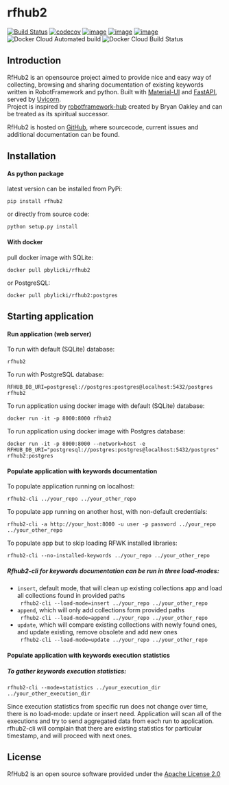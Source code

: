# rfhub2

[![Build Status](https://travis-ci.org/pbylicki/rfhub2.svg?branch=master)](https://travis-ci.org/pbylicki/rfhub2)
[![codecov](https://codecov.io/gh/pbylicki/rfhub2/branch/master/graph/badge.svg)](https://codecov.io/gh/pbylicki/rfhub2)
[![image](https://img.shields.io/pypi/v/rfhub2.svg)](https://pypi.org/project/rfhub2/)
[![image](https://img.shields.io/pypi/pyversions/rfhub2.svg)](https://pypi.org/project/rfhub2/)
[![image](https://img.shields.io/pypi/wheel/rfhub2.svg)](https://pypi.org/project/rfhub2/)
![Docker Cloud Automated build](https://img.shields.io/docker/cloud/automated/pbylicki/rfhub2.svg)
![Docker Cloud Build Status](https://img.shields.io/docker/cloud/build/pbylicki/rfhub2.svg)

## Introduction
RfHub2 is an opensource project aimed to provide nice and easy way of collecting, browsing and sharing documentation 
of existing keywords written in RobotFramework and python. Built with [Material-UI](https://material-ui.com/) 
and [FastAPI](https://fastapi.tiangolo.com/), served by [Uvicorn](https://www.uvicorn.org/).\
Project is inspired by [robotframework-hub](https://github.com/boakley/robotframework-hub) 
created by Bryan Oakley and can be treated as its spiritual successor.

RfHub2 is hosted on [GitHub](https://github.com/pbylicki/rfhub2), where sourcecode, current issues and additional documentation can be found.

## Installation
#### As python package
latest version can be installed from PyPi:
```
pip install rfhub2
```
or directly from source code:
```
python setup.py install
```
#### With docker
pull docker image with SQLite:
```
docker pull pbylicki/rfhub2
```
or PostgreSQL:
```
docker pull pbylicki/rfhub2:postgres
```
## Starting application
#### Run application (web server)
To run with default (SQLite) database:
```
rfhub2
```
To run with PostgreSQL database:
```
RFHUB_DB_URI=postgresql://postgres:postgres@localhost:5432/postgres rfhub2
```
To run application using docker image with default (SQLite) database:
```
docker run -it -p 8000:8000 rfhub2
```
To run application using docker image with Postgres database:
```
docker run -it -p 8000:8000 --network=host -e RFHUB_DB_URI="postgresql://postgres:postgres@localhost:5432/postgres" rfhub2:postgres
```
#### Populate application with keywords documentation
To populate application running on localhost:
```
rfhub2-cli ../your_repo ../your_other_repo
```
To populate app running on another host, with non-default credentials:
```
rfhub2-cli -a http://your_host:8000 -u user -p password ../your_repo ../your_other_repo
```
To populate app but to skip loading RFWK installed libraries:
```
rfhub2-cli --no-installed-keywords ../your_repo ../your_other_repo
```
##### Rfhub2-cli for keywords documentation can be run in three load-modes:

- `insert`, default mode, that will clean up existing collections app and load all collections found in provided paths  
``` rfhub2-cli --load-mode=insert ../your_repo ../your_other_repo```
- `append`, which will only add collections form provided paths  
``` rfhub2-cli --load-mode=append ../your_repo ../your_other_repo```
- `update`, which will compare existing collections with newly found ones, and update existing, remove obsolete and add new ones  
``` rfhub2-cli --load-mode=update ../your_repo ../your_other_repo```

#### Populate application with keywords execution statistics
##### To gather keywords execution statistics:
``` 
rfhub2-cli --mode=statistics ../your_execution_dir ../your_other_execution_dir
```
Since execution statistics from specific run does not change over time, there is no load-mode: update or insert need.
Application will scan all of the executions and try to send aggregated data from each run to application.
rfhub2-cli will complain that there are existing statistics for particular timestamp, and will proceed with next ones.  
## License
RfHub2 is an open source software provided under the [Apache License 2.0](http://apache.org/licenses/LICENSE-2.0)
